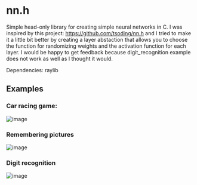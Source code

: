 # nn.h
Simple head-only library for creating simple neural networks in C. I was inspired by this project: https://github.com/tsoding/nn.h and I tried to make it a little bit better by creating a layer abstaction that allows you to choose the function for randomizing weights and the activation function for each layer. I would be happy to get feedback because digit_recognition example does not work as well as I thought it would.

Dependencies: raylib

## Examples
### Car racing game:
![image](https://github.com/user-attachments/assets/6065d312-7891-4117-b867-bf781e3675ba)

### Remembering pictures
![image](https://github.com/user-attachments/assets/a8ae9fd2-950c-4d83-b431-acac6d7ab1f3)

### Digit recognition
![image](https://github.com/user-attachments/assets/10011ac4-014f-498d-ae83-a9a41ee5a938)
